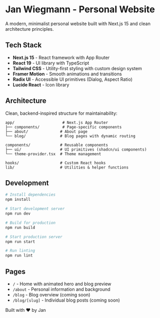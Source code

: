 # Jan Wiegmann - Personal Website

A modern, minimalist personal website built with Next.js 15 and clean architecture principles.

## Tech Stack

- **Next.js 15** - React framework with App Router
- **React 19** - UI library with TypeScript
- **Tailwind CSS** - Utility-first styling with custom design system
- **Framer Motion** - Smooth animations and transitions
- **Radix UI** - Accessible UI primitives (Dialog, Aspect Ratio)
- **Lucide React** - Icon library

## Architecture

Clean, backend-inspired structure for maintainability:

```
app/                     # Next.js App Router
├── components/          # Page-specific components
├── about/              # About page
└── blog/               # Blog pages with dynamic routing

components/             # Reusable components
├── ui/                 # UI primitives (shadcn/ui components)
└── theme-provider.tsx  # Theme management

hooks/                  # Custom React hooks
lib/                    # Utilities & helper functions
```

## Development

```bash
# Install dependencies
npm install

# Start development server
npm run dev

# Build for production
npm run build

# Start production server
npm run start

# Run linting
npm run lint
```

## Pages

- `/` - Home with animated hero and blog preview
- `/about` - Personal information and background
- `/blog` - Blog overview (coming soon)
- `/blog/[slug]` - Individual blog posts (coming soon)

Built with ❤️ by Jan